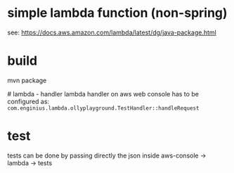 # simple lambda function (non-spring)
see: https://docs.aws.amazon.com/lambda/latest/dg/java-package.html

# build
mvn package

# lambda - handler
lambda handler on aws web console has to be configured as:
``com.enginius.lambda.ollyplayground.TestHandler::handleRequest``

# test
tests can be done by passing directly the json inside aws-console -> lambda -> tests
